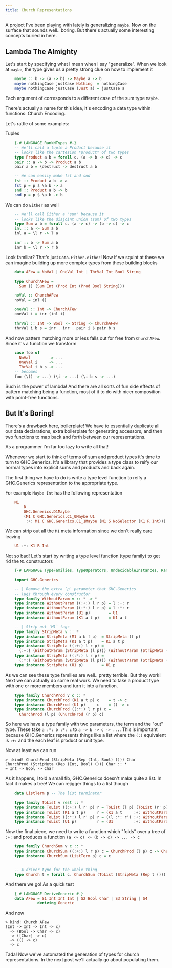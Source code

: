 ```yaml
---
title: Church Representations
---
```


A project I've been playing with lately is generalizing `maybe`.
Now on the surface that sounds well.. boring. But there's actually
some interesting concepts buried in here.

## Lambda The Almighty
Let's start by specifying what I mean when I say "generalize".
When we look at `maybe`, the type gives us a pretty strong
clue on how to implement it

``` haskell
    maybe :: b -> (a -> b) -> Maybe a -> b
    maybe nothingCase justCase Nothing  = nothingCase
    maybe nothingCase justCase (Just a) = justCase a
```

Each argument of corresponds to a different case of
the sum type `Maybe`.

There's actually a name for this idea, it's encoding
a data type within functions: Church Encoding.

Let's rattle of some examples:

Tuples

``` haskell
    {-# LANGUAGE RankNTypes #-}
    -- We'll call a tuple a Product because it
    -- looks like the cartesion *product* of two types
    type Product a b = forall c. (a -> b -> c) -> c
    pair :: a -> b -> Product a b
    pair a b = \destruct -> destruct a b

    -- We can easily make fst and snd
    fst :: Product a b -> a
    fst p = p $ \a b -> a
    snd :: Product a b -> b
    snd p = p $ \a b -> b
```

We can do `Either` as well

``` haskell
    -- We'll call Either a "sum" because it
    -- looks like the disjoint union (sum) of two types
    type Sum a b = forall c. (a -> c) -> (b -> c) -> c
    inl :: a -> Sum a b
    inl a = \l r -> l a

    inr :: b -> Sum a b
    inr b = \l r -> r b
```

Look familiar? That's just `Data.Either.either`!
Now if we squint at these we can imagine building up
more complex types from these building blocks

``` haskell
    data AFew = NoVal | OneVal Int | ThrVal Int Bool String

    type ChurchAFew =
      Sum () (Sum Int (Prod Int (Prod Bool String)))

    noVal :: ChurchAFew
    noVal = inl ()

    oneVal :: Int -> ChurchAFew
    oneVal i = inr (inl i)

    thrVal :: Int -> Bool -> String -> ChurchAFew
    thrVal i b s = inr . inr . pair i $ pair b s
```

And now pattern matching more or less falls out for free from
`ChurchAFew`. Since it's a function we transform

``` haskell
    case foo of
      NoVal        -> ...
      OneVal i     -> ...
      ThrVal i b s -> ...
    -- becomes
    foo (\() -> ...) (\i -> ...) (\i b s -> ...)
```

Such is the power of lambda! And there are all sorts
of fun side effects of pattern matching being a function,
most of it to do with nicer composition with point-free functions.

## But It's Boring!

There's a drawback here, boilerplate! We have to essentially
duplicate all our data declarations, extra boilerplate for generating
accessors, and then two functions to map back and forth between
our representations.

As a programmer I'm far too lazy to write all that!

Whenever we start to think of terms of sum and product types
it's time to turn to GHC.Generics. It's a library that provides
a type class to reify our normal types into explicit sums
and products and back again.

The first thing we have to do is write a type level function
to reify a GHC.Generics representation to the appropriate type.

For example `Maybe Int` has the following representation

``` haskell
    M1
        D
        GHC.Generics.D1Maybe
        (M1 C GHC.Generics.C1_0Maybe U1
         :+: M1 C GHC.Generics.C1_1Maybe (M1 S NoSelector (K1 R Int)))
```

We can strip out all the `M1` meta information since we don't really care leaving

``` haskell
    U1 :+: K1 R Int
```

Not so bad! Let's start by writing a type level function (type family)
to get rid the `M1` constructors

``` haskell
    {-# LANGUAGE TypeFamilies, TypeOperators, UndecidableInstances, RankNTypes #-}

    import GHC.Generics

    -- | Remove the extra `p` parameter that GHC.Generics
    -- lugs through every constructor
    type family WithoutParam v :: * -> *
    type instance WithoutParam ((:+:) l r p) = l :+: r
    type instance WithoutParam ((:*:) l r p) = l :*: r
    type instance WithoutParam (U1 p)        = U1
    type instance WithoutParam (K1 a t p)    = K1 a t

    -- | Strip out `M1` tags
    type family StripMeta v :: *
    type instance StripMeta (M1 a b f p)  = StripMeta (f p)
    type instance StripMeta (K1 a t p)    = K1 a t p
    type instance StripMeta ((:+:) l r p) =
      (:+:) (WithoutParam (StripMeta (l p))) (WithoutParam (StripMeta (r p))) p
    type instance StripMeta ((:*:) l r p) =
      (:*:) (WithoutParam (StripMeta (l p))) (WithoutParam (StripMeta (r p))) p
    type instance StripMeta (U1 p)        = U1 p

```

As we can see these type families are well.. pretty terrible. But they work!
Next we can actually do some real work. We need to take a product type with
one or more members and turn it into a function.

``` haskell
    type family ChurchProd v c :: *
    type instance ChurchProd (K1 a t p) c    = t -> c
    type instance ChurchProd (U1 p)     c    = () -> c
    type instance ChurchProd ((:*:) l r p) c =
      ChurchProd (l p) (ChurchProd (r p) c)
```

So here we have a type family with two parameters, the term and the "out" type.
These take `a :*: b :*: c` to `a -> b -> c -> ...`. This is important because
GHC.Generics represents things like a list where the `(:)` equivalent is `:+:`
and the each leaf is product or unit type.

Now at least we can run

    > :kind! ChurchProd (StripMeta (Rep (Int, Bool) ())) Char
    ChurchProd (StripMeta (Rep (Int, Bool) ())) Char :: *
    = Int -> Bool -> Char


As it happens, I told a small fib, GHC.Generics doesn't make
quite a list. In fact it makes a tree! We can rejigger things
to a list though

``` haskell
    data ListTerm p -- The list terminator
    
    type family ToList v rest :: *
    type instance ToList ((:+:) l r' p) r = ToList (l p) (ToList (r' p) r)
    type instance ToList (K1 a t p)     r = (K1 a t     :+: WithoutParam r) p
    type instance ToList ((:*:) l r' p) r = ((l :*: r') :+: WithoutParam r) p
    type instance ToList (U1 p)         r = (U1         :+: WithoutParam r) p
```

Now the final piece, we need to write a function which "folds" over a tree of
`:+:` and produces a function `(a -> c) -> (b -> c) -> ... -> c`

``` haskell
    type family ChurchSum v c :: *
    type instance ChurchSum ((:+:) l r p) c = ChurchProd (l p) c -> ChurchSum (r p) c
    type instance ChurchSum (ListTerm p) c = c


    -- A driver type for the whole thing
    type Church t = forall c. ChurchSum (ToList (StripMeta (Rep t ())) (ListTerm ())) c
```


And there we go! As a quick test

``` haskell
    {-# LANGUAGE DeriveGeneric #-}
    data AFew = S1 Int Int Int | S2 Bool Char | S3 String | S4
              deriving Generic
```

And now

    > kind! Church AFew
    (Int -> Int -> Int -> c)
      -> (Bool -> Char -> c)
      -> ([Char] -> c)
      -> (() -> c)
      -> c

Tada! Now we've automated the generation of types for church representations.
In the next post we'll actually go about populating them.
